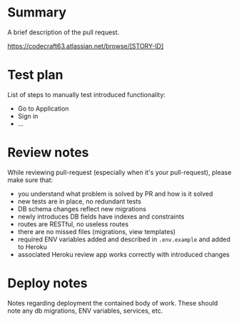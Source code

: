 # Summary

A brief description of the pull request.

https://codecraft63.atlassian.net/browse/[STORY-ID]

# Test plan

List of steps to manually test introduced functionality:

* Go to Application
* Sign in
* ...

# Review notes

While reviewing pull-request (especially when it's your pull-request),
please make sure that:

- you understand what problem is solved by PR and how is it solved
- new tests are in place, no redundant tests
- DB schema changes reflect new migrations
- newly introduces DB fields have indexes and constraints
- routes are RESTful, no useless routes
- there are no missed files (migrations, view templates)
- required ENV variables added and described in `.env.example` and added to Heroku
- associated Heroku review app works correctly with introduced changes

# Deploy notes

Notes regarding deployment the contained body of work.
These should note any db migrations, ENV variables, services, etc.
